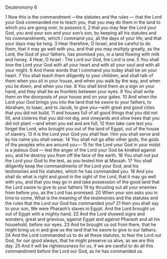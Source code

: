 Deuteronomy 6

1	Now this is the commandment —the statutes and the rules — that the Lord your God commanded me to teach you, that you may do them in the land to which you are going over, to possess it,
2	that you may fear the Lord your God, you and your son and your son’s son, by keeping all his statutes and his commandments, which I command you, all the days of your life, and that your days may be long.
3	Hear therefore, O Israel, and be careful to do them, that it may go well with you, and that you may multiply greatly, as the Lord, the God of your fathers, has promised you, in a land flowing with milk and honey.
4	Hear, O Israel : The Lord our God, the Lord is one.
5	You shall love the Lord your God with all your heart and with all your soul and with all your might.
6	And these words that I command you today shall be on your heart.
7	You shall teach them diligently to your children, and shall talk of them when you sit in your house, and when you walk by the way, and when you lie down, and when you rise.
8	You shall bind them as a sign on your hand, and they shall be as frontlets between your eyes.
9	You shall write them on the doorposts of your house and on your gates.
10	And when the Lord your God brings you into the land that he swore to your fathers, to Abraham, to Isaac, and to Jacob, to give you—with great and good cities that you did not build,
11	and houses full of all good things that you did not fill, and cisterns that you did not dig, and vineyards and olive trees that you did not plant —and when you eat and are full,
12	then take care lest you forget the Lord, who brought you out of the land of Egypt, out of the house of slavery.
13	It is the Lord your God you shall fear. Him you shall serve and by his name you shall swear.
14	You shall not go after other gods, the gods of the peoples who are around you—
15	for the Lord your God in your midst is a jealous God — lest the anger of the Lord your God be kindled against you, and he destroy you from off the face of the earth.
16	You shall not put the Lord your God to the test, as you tested him at Massah.
17	You shall diligently keep the commandments of the Lord your God, and his testimonies and his statutes, which he has commanded you.
18	And you shall do what is right and good in the sight of the Lord, that it may go well with you, and that you may go in and take possession of the good land that the Lord swore to give to your fathers
19	by thrusting out all your enemies from before you, as the Lord has promised.
20	When your son asks you in time to come, What is the meaning of the testimonies and the statutes and the rules that the Lord our God has commanded you?
21	then you shall say to your son, We were Pharaoh’s slaves in Egypt. And the Lord brought us out of Egypt with a mighty hand.
22	And the Lord showed signs and wonders, great and grievous, against Egypt and against Pharaoh and all his household, before our eyes.
23	And he brought us out from there, that he might bring us in and give us the land that he swore to give to our fathers.
24	And the Lord commanded us to do all these statutes, to fear the Lord our God, for our good always, that he might preserve us alive, as we are this day.
25	And it will be righteousness for us, if we are careful to do all this commandment before the Lord our God, as he has commanded us.


